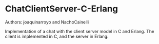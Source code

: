 # ChatClientServer-C-Erlang
Authors: joaquinarroyo and NachoCainelli

Implementation of a chat with the client server model in C and Erlang.
The client is implemented in C, and the server in Erlang.
